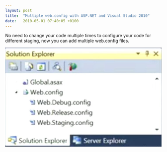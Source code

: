 ```yaml
---
layout: post
title:  "Multiple web.config with ASP.NET and Visual Studio 2010"
date:   2010-05-01 07:40:05 +0100
---
```


No need to change your code multiple times to configure your code for
different staging, now you can add multiple web.config files.

[![WebConfig](/assets/img/2010/05/WebConfig.jpg)](/assets/img/2010/05/WebConfig.jpg)
